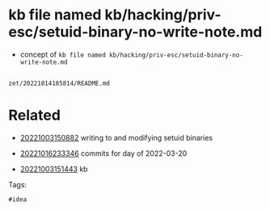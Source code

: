 # kb file named kb/hacking/priv-esc/setuid-binary-no-write-note.md

- concept of `kb file named kb/hacking/priv-esc/setuid-binary-no-write-note.md`

```
```

` zet/20221014185814/README.md `

# Related

- [20221003150882](/zet/20221003150882/README.md) writing to and modifying setuid binaries

- [20221016233346](/zet/20221016233346/README.md) commits for day of 2022-03-20
- [20221003151443](/zet/20221003151443/README.md) kb

Tags:

    #idea
